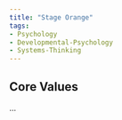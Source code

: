 ```yaml
---
title: "Stage Orange"
tags:
- Psychology
- Developmental-Psychology
- Systems-Thinking
---
```


## Core Values

...

